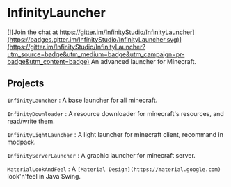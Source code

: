 # InfinityLauncher

[![Join the chat at https://gitter.im/InfinityStudio/InfinityLauncher](https://badges.gitter.im/InfinityStudio/InfinityLauncher.svg)](https://gitter.im/InfinityStudio/InfinityLauncher?utm_source=badge&utm_medium=badge&utm_campaign=pr-badge&utm_content=badge)
An advanced launcher for Minecraft.

## Projects
```InfinityLauncher``` : A base launcher for all minecraft.

```InfinityDownloader``` : A resource downloader for minecraft's resources, and read/write them.

```InfinityLightLauncher``` : A light launcher for minecraft client, recommand in modpack.

```InfinityServerLauncher``` : A graphic launcher for minecraft server.

```MaterialLookAndFeel``` : A ```[Material Design](https://material.google.com)``` look'n'feel in Java Swing.